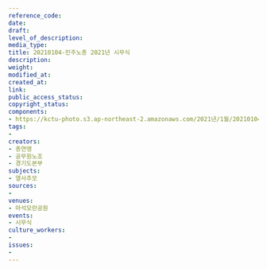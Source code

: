 ```yaml
---
reference_code: 
date: 
draft: 
level_of_description: 
media_type: 
title: 20210104-민주노총 2021년 시무식
description: 
weight: 
modified_at: 
created_at: 
link: 
public_access_status: 
copyright_status: 
components:
- https://kctu-photo.s3.ap-northeast-2.amazonaws.com/2021년/1월/20210104-민주노총+2021년+시무식/_1DX6423.jpg
tags:
- 
creators:
- 총연맹
- 공무원노조
- 경기도본부
subjects:
- 열사추모
sources:
- 
venues:
- 마석모란공원
events:
- 시무식
culture_workers:
- 
issues:
- 
---
```

